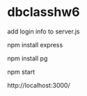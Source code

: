 # dbclasshw6

add login info to server.js

npm install express

npm install pg


npm start

http://localhost:3000/
